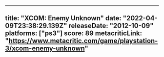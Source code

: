 
---
title: "XCOM: Enemy Unknown"
date: "2022-04-09T23:38:29.139Z"
releaseDate: "2012-10-09"
platforms: ["ps3"]
score: 89
metacriticLink: "https://www.metacritic.com/game/playstation-3/xcom-enemy-unknown"
---
